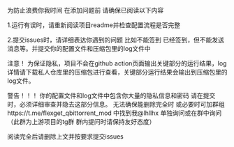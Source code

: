 为防止浪费你我时间 在添加问题前 请确保已阅读以下内容

1.运行有误时，请重新阅读项目readme并检查配置流程是否完整

2.提交issues时，请详细表达你遇到的问题 比如不能签到 已经签到，但不能发送消息等。并提交你的配置文件和压缩包里的log文件中

注意！ 为保证隐私，项目不会在github action页面输出关键部分的运行结果，log详情请下载私人仓库里的压缩包进行查看，关键部分运行结果会输出到压缩包里的log文件。

警告！！！ 你的配置文件和log文件中包含你大量的隐私信息和密码 请在提交时，必须详细审查并隐去这部分信息。 
无法确保能删除完全时 或必要时可加群组https://t.me/flexget_qbittorrent_mod 中找到我@lhllhx 单独询问或在群中询问（此群为上游项目的tg群 群内提问时请保持友好态度）

阅读完全后请删除上文并按要求提交issues
